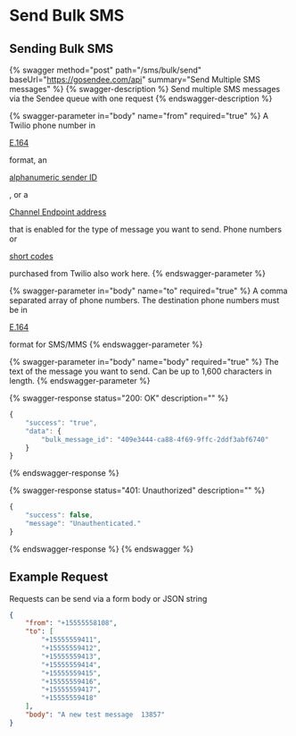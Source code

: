 # Send Bulk SMS

## Sending Bulk SMS

{% swagger method="post" path="/sms/bulk/send" baseUrl="https://gosendee.com/api" summary="Send Multiple SMS messages" %}
{% swagger-description %}
Send multiple SMS messages via the Sendee queue with one request
{% endswagger-description %}

{% swagger-parameter in="body" name="from" required="true" %}
A Twilio phone number in 

[E.164](https://www.twilio.com/docs/glossary/what-e164)

 format, an 

[alphanumeric sender ID](https://www.twilio.com/docs/sms/send-messages#use-an-alphanumeric-sender-id)

, or a 

[Channel Endpoint address](https://www.twilio.com/docs/sms/channels#channel-addresses)

 that is enabled for the type of message you want to send. Phone numbers or 

[short codes](https://www.twilio.com/docs/sms/api/short-code)

 purchased from Twilio also work here.
{% endswagger-parameter %}

{% swagger-parameter in="body" name="to" required="true" %}
A comma separated array of phone numbers. The destination phone numbers must be in 

[E.164](https://www.twilio.com/docs/glossary/what-e164)

 format for SMS/MMS
{% endswagger-parameter %}

{% swagger-parameter in="body" name="body" required="true" %}
The text of the message you want to send. Can be up to 1,600 characters in length.
{% endswagger-parameter %}

{% swagger-response status="200: OK" description="" %}
```javascript
{
    "success": "true",
    "data": {
        "bulk_message_id": "409e3444-ca88-4f69-9ffc-2ddf3abf6740"
    }
}
```
{% endswagger-response %}

{% swagger-response status="401: Unauthorized" description="" %}
```javascript
{
    "success": false,
    "message": "Unauthenticated."
}
```
{% endswagger-response %}
{% endswagger %}

## Example Request

Requests can be send via a form body or JSON string

```json
{
    "from": "+15555558108",
    "to": [
        "+15555559411", 
        "+15555559412", 
        "+15555559413", 
        "+15555559414", 
        "+15555559415", 
        "+15555559416", 
        "+15555559417", 
        "+15555559418"
    ],
    "body": "A new test message  13857"
}
```
